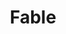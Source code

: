---
codehost: https://github.com/https://github.com/fable-compiler/Fable
logohandle: fableio
sort: fable
title: Fable
twitter: https://x.com/FableCompiler
website: https://fable.io/
youtube: https://youtube.com/channel/UC6m70Jyr65ogDySbK7aMmzg/videos
---